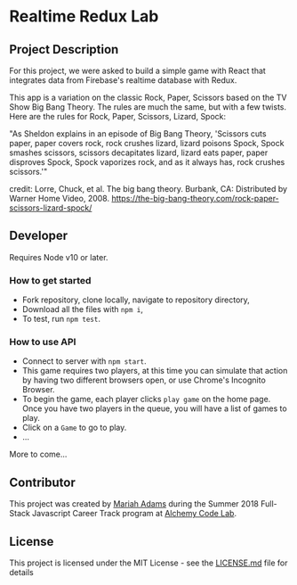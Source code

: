 # Realtime Redux Lab

## Project Description
For this project, we were asked to build a simple game with React that integrates data from Firebase's realtime database with Redux. 

This app is a variation on the classic Rock, Paper, Scissors based on the TV Show Big Bang Theory. The rules are much the same, but with a few twists. Here are the rules for Rock, Paper, Scissors, Lizard, Spock:

"As Sheldon explains in an episode of Big Bang Theory, 'Scissors cuts paper, paper covers rock, rock crushes lizard, lizard poisons Spock, Spock smashes scissors, scissors decapitates lizard, lizard eats paper, paper disproves Spock, Spock vaporizes rock, and as it always has, rock crushes scissors.'"

credit: Lorre, Chuck, et al. The big bang theory. Burbank, CA: Distributed by Warner Home Video, 2008. https://the-big-bang-theory.com/rock-paper-scissors-lizard-spock/


## Developer
Requires Node v10 or later.

### How to get started
* Fork repository, clone locally, navigate to repository directory,
* Download all the files with `npm i`,
* To test, run `npm test`. 

### How to use API
* Connect to server with `npm start`.
* This game requires two players, at this time you can simulate that action by having two different browsers open, or use Chrome's Incognito Browser. 
* To begin the game, each player clicks `play game` on the home page. Once you have two players in the queue, you will have a list of games to play. 
* Click on a `Game` to go to play.
* ...

More to come...

## Contributor
This project was created by [Mariah Adams](https://github.com/MariahAdams) during the Summer 2018 Full-Stack Javascript Career Track program at [Alchemy Code Lab](https://www.alchemycodelab.com).

## License
This project is licensed under the MIT License - see the [LICENSE.md](LICENSE.md) file for details
